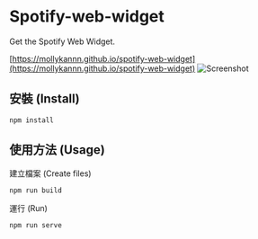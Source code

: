 # Spotify-web-widget

Get the Spotify Web Widget.

[https://mollykannn.github.io/spotify-web-widget](https://mollykannn.github.io/spotify-web-widget)
![Screenshot](https://mollykannn.github.io/spotify-web-widget/screenshot.png)


## 安裝 (Install)

```shell
npm install
```

## 使用方法 (Usage)

建立檔案 (Create files)
```shell
npm run build
```

運行 (Run)
```shell
npm run serve
```
